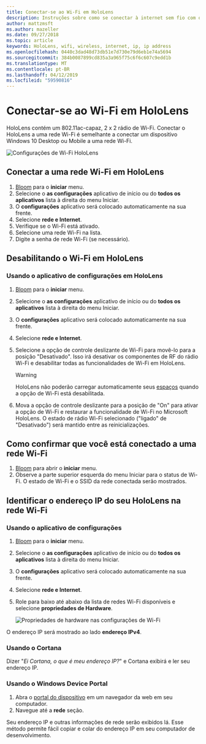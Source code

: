 ```yaml
---
title: Conectar-se ao Wi-Fi em HoloLens
description: Instruções sobre como se conectar à internet sem fio com o HoloLens e como identificar o endereço IP do dispositivo.
author: mattzmsft
ms.author: mazeller
ms.date: 09/27/2018
ms.topic: article
keywords: HoloLens, wifi, wireless, internet, ip, ip address
ms.openlocfilehash: 0440c3dad48d73db51e7d730e79d6eb1e74a5694
ms.sourcegitcommit: 384b0087899cd835a3a965f75c6f6c607c9edd1b
ms.translationtype: MT
ms.contentlocale: pt-BR
ms.lasthandoff: 04/12/2019
ms.locfileid: "59590816"
---
```

# <a name="connecting-to-wi-fi-on-hololens"></a>Conectar-se ao Wi-Fi em HoloLens

HoloLens contém um 802.11ac-capaz, 2 x 2 rádio de Wi-Fi. Conectar o HoloLens a uma rede Wi-Fi é semelhante a conectar um dispositivo Windows 10 Desktop ou Mobile a uma rede Wi-Fi.

![Configurações de Wi-Fi HoloLens](images/wifi-hololens-600px.jpg)

## <a name="connecting-to-a-wi-fi-network-on-hololens"></a>Conectar a uma rede Wi-Fi em HoloLens

1. [Bloom](gestures.md#bloom) para o **iniciar** menu.
2. Selecione o **as configurações** aplicativo de início ou do **todos os aplicativos** lista à direita do menu Iniciar.
3. O **configurações** aplicativo será colocado automaticamente na sua frente.
4. Selecione **rede e Internet**.
5. Verifique se o Wi-Fi está ativado.
6. Selecione uma rede Wi-Fi na lista.
7. Digite a senha de rede Wi-Fi (se necessário).

## <a name="disabling-wi-fi-on-hololens"></a>Desabilitando o Wi-Fi em HoloLens

### <a name="using-the-settings-app-on-hololens"></a>Usando o aplicativo de configurações em HoloLens

1. [Bloom](gestures.md#bloom) para o **iniciar** menu.
2. Selecione o **as configurações** aplicativo de início ou do **todos os aplicativos** lista à direita do menu Iniciar.
3. O **configurações** aplicativo será colocado automaticamente na sua frente.
4. Selecione **rede e Internet**.
5. Selecione a opção de controle deslizante de Wi-Fi para movê-lo para a posição "Desativado". Isso irá desativar os componentes de RF do rádio Wi-Fi e desabilitar todas as funcionalidades de Wi-Fi em HoloLens. 

    >[!WARNING]
    >HoloLens não poderão carregar automaticamente seus [espaços](environment-considerations-for-hololens.md#spaces) quando a opção de Wi-Fi está desabilitada.
    
6. Mova a opção de controle deslizante para a posição de "On" para ativar a opção de Wi-Fi e restaurar a funcionalidade de Wi-Fi no Microsoft HoloLens. O estado de rádio Wi-Fi selecionado ("ligado" de "Desativado") será mantido entre as reinicializações.

## <a name="how-to-confirm-you-are-connected-to-a-wi-fi-network"></a>Como confirmar que você está conectado a uma rede Wi-Fi

1. [Bloom](gestures.md#bloom) para abrir o **iniciar** menu.
2. Observe a parte superior esquerda do menu Iniciar para o status de Wi-Fi. O estado de Wi-Fi e o SSID da rede conectada serão mostrados.

## <a name="identifying-the-ip-address-of-your-hololens-on-the-wi-fi-network"></a>Identificar o endereço IP do seu HoloLens na rede Wi-Fi

### <a name="using-the-settings-app"></a>Usando o aplicativo de configurações

1. [Bloom](gestures.md#bloom) para o **iniciar** menu.
2. Selecione o **as configurações** aplicativo de início ou do **todos os aplicativos** lista à direita do menu Iniciar.
3. O **configurações** aplicativo será colocado automaticamente na sua frente.
4. Selecione **rede e Internet**.
5. Role para baixo até abaixo da lista de redes Wi-Fi disponíveis e selecione **propriedades de Hardware**.

    ![Propriedades de hardware nas configurações de Wi-Fi](images/wifi-hololens-hwdetails.jpg)

O endereço IP será mostrado ao lado **endereço IPv4**.

### <a name="using-cortana"></a>Usando o Cortana

Dizer "*Ei Cortana, o que é meu endereço IP?*" e Cortana exibirá e ler seu endereço IP.

### <a name="using-windows-device-portal"></a>Usando o Windows Device Portal

1. Abra o [portal do dispositivo](using-the-windows-device-portal.md#networking) em um navegador da web em seu computador.
2. Navegue até a **rede** seção.

Seu endereço IP e outras informações de rede serão exibidos lá. Esse método permite fácil copiar e colar do endereço IP em seu computador de desenvolvimento.
